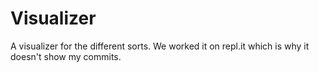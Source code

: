 # Visualizer
A visualizer for the different sorts.
We worked it on repl.it which is why it doesn't show my commits.
